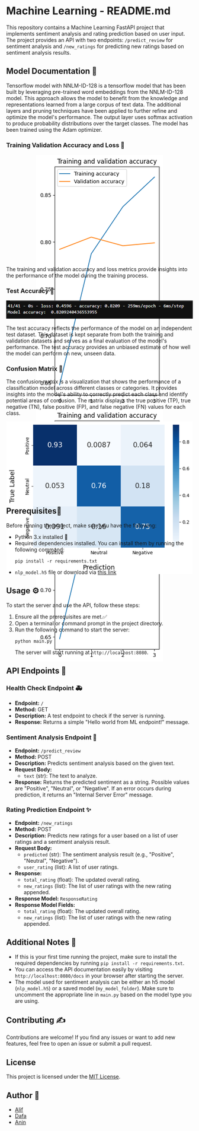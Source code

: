 # Machine Learning - README.md

This repository contains a Machine Learning FastAPI project that implements sentiment analysis and rating prediction based on user input. The project provides an API with two endpoints: `/predict_review` for sentiment analysis and `/new_ratings` for predicting new ratings based on sentiment analysis results.

## Model Documentation 📄

Tensorflow model with NNLM-ID-128 is a tensorflow model that has been built by leveraging pre-trained word embeddings from the NNLM-ID-128 model. This approach allows the model to benefit from the knowledge and representations learned from a large corpus of text data. The additional layers and pruning techniques have been applied to further refine and optimize the model's performance. The output layer uses softmax activation to produce probability distributions over the target classes. The model has been trained using the Adam optimizer.

### Training Validation Accuracy and Loss 🎯

<div style="height:300px; text-align:center">
  <img src="images/train_val_accuracy.png"/>
  <img src="images/train_val_accuracy.png"/>
</div>
The training and validation accuracy and loss metrics provide insights into the performance of the model during the training process.

### Test Accuracy 🎯

<div style="height:auto; text-align:center">
  <img src="images/test_accuracy.png"/>
</div>

The test accuracy reflects the performance of the model on an independent test dataset. This dataset is kept separate from both the training and validation datasets and serves as a final evaluation of the model's performance. The test accuracy provides an unbiased estimate of how well the model can perform on new, unseen data.

### Confusion Matrix 🤔

The confusion matrix is a visualization that shows the performance of a classification model across different classes or categories. It provides insights into the model's ability to correctly predict each class and identify potential areas of confusion. The matrix displays the true positive (TP), true negative (TN), false positive (FP), and false negative (FN) values for each class.

<div style="height:200px; text-align:center">
  <img src="images/confusion_matrix.png"/>
</div>

## Prerequisites📝

Before running the project, make sure you have the following:

- Python 3.x installed 🐍
- Required dependencies installed. You can install them by running the following command:
  ```
  pip install -r requirements.txt
  ```
- `nlp_model.h5` file or download via [this link](https://drive.google.com/drive/folders/1uMxvLDZasS30YuTvc7Ng2sGkp7mbeO3O?usp=sharing)

## Usage ⚙️

To start the server and use the API, follow these steps:

1. Ensure all the prerequisites are met.✅
2. Open a terminal or command prompt in the project directory.
3. Run the following command to start the server:
   ```
   python main.py
   ```
   The server will start running at `http://localhost:8080`.

## API Endpoints 🔗

### Health Check Endpoint 🚑

- **Endpoint:** `/`
- **Method:** GET
- **Description:** A test endpoint to check if the server is running.
- **Response:** Returns a simple "Hello world from ML endpoint!" message.

### Sentiment Analysis Endpoint 🔮

- **Endpoint:** `/predict_review`
- **Method:** POST
- **Description:** Predicts sentiment analysis based on the given text.
- **Request Body:**
  - `text` (str): The text to analyze.
- **Response:** Returns the predicted sentiment as a string. Possible values are "Positive", "Neutral", or "Negative". If an error occurs during prediction, it returns an "Internal Server Error" message.

### Rating Prediction Endpoint ✨

- **Endpoint:** `/new_ratings`
- **Method:** POST
- **Description:** Predicts new ratings for a user based on a list of user ratings and a sentiment analysis result.
- **Request Body:**
  - `predicted` (str): The sentiment analysis result (e.g., "Positive", "Neutral", "Negative").
  - `user_rating` (list): A list of user ratings.
- **Response:**
  - `total_rating` (float): The updated overall rating.
  - `new_ratings` (list): The list of user ratings with the new rating appended.
- **Response Model:** `ResponseRating`
- **Response Model Fields:**
  - `total_rating` (float): The updated overall rating.
  - `new_ratings` (list): The list of user ratings with the new rating appended.

## Additional Notes 📜

- If this is your first time running the project, make sure to install the required dependencies by running `pip install -r requirements.txt`.
- You can access the API documentation easily by visiting `http://localhost:8080/docs` in your browser after starting the server.
- The model used for sentiment analysis can be either an h5 model (`nlp_model.h5`) or a saved model (`my_model_folder`). Make sure to uncomment the appropriate line in `main.py` based on the model type you are using.

## Contributing ✍️

Contributions are welcome! If you find any issues or want to add new features, feel free to open an issue or submit a pull request.

## License

This project is licensed under the [MIT License](LICENSE).

## Author 👤

- [Alif](https://github.com/muhammadalifalfarizi)
- [Dafa](https://github.com/daptheHuman)
- [Anin](https://github.com/peachaen)
